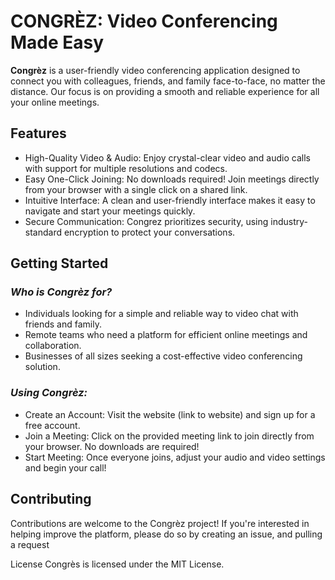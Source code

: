 # CONGRÈZ: Video Conferencing Made Easy
**Congrèz** is a user-friendly video conferencing application designed to connect you with colleagues, friends, and family face-to-face, no matter the distance. Our focus is on providing a smooth and reliable experience for all your online meetings.

## Features
- High-Quality Video & Audio: Enjoy crystal-clear video and audio calls with support for multiple resolutions and codecs.
- Easy One-Click Joining: No downloads required! Join meetings directly from your browser with a single click on a shared link.
- Intuitive Interface: A clean and user-friendly interface makes it easy to navigate and start your meetings quickly.
- Secure Communication: Congrez prioritizes security, using industry-standard encryption to protect your conversations.

## Getting Started
### *Who is Congrèz for?*

- Individuals looking for a simple and reliable way to video chat with friends and family.
- Remote teams who need a platform for efficient online meetings and collaboration.
- Businesses of all sizes seeking a cost-effective video conferencing solution.

### *Using Congrèz:*

- Create an Account: Visit the website (link to website) and sign up for a free account.
- Join a Meeting: Click on the provided meeting link to join directly from your browser. No downloads are required!
- Start Meeting: Once everyone joins, adjust your audio and video settings and begin your call!

## Contributing
Contributions are welcome to the Congrèz project! If you're interested in helping improve the platform, please do so by creating an issue, and pulling a request

License
Congrès is licensed under the MIT License.
